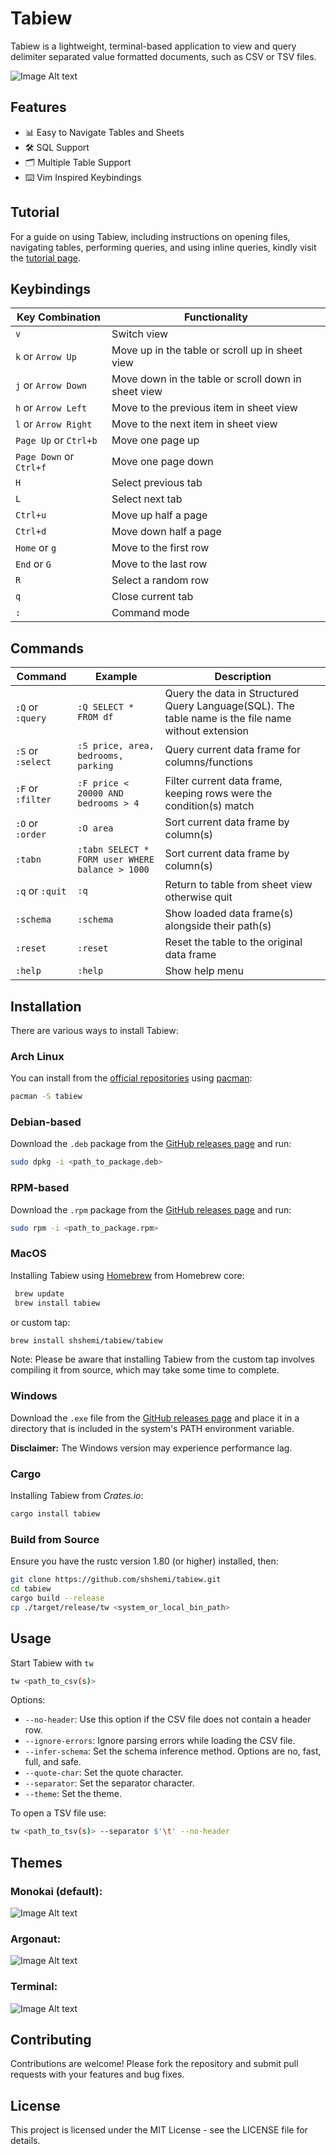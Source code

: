 # Tabiew

Tabiew is a lightweight, terminal-based application to view and query delimiter separated value formatted documents, such as CSV or TSV files.

![Image Alt text](/images/screenshot.png "Screenshot")

## Features

- 📊 Easy to Navigate Tables and Sheets
- 🛠️ SQL Support
- 🗂️ Multiple Table Support
- ⌨️ Vim Inspired Keybindings

## Tutorial

For a guide on using Tabiew, including instructions on opening files, navigating tables, performing queries, and using inline queries, kindly visit the [tutorial page](https://github.com/shshemi/tabiew/blob/main/tutorial/tutorial.md).

## Keybindings️

|Key Combination|Functionality|
|-|-|
| `v`| Switch view|
| `k` or `Arrow Up`| Move up in the table or scroll up in sheet view|
| `j` or `Arrow Down`| Move down in the table or scroll down in sheet view|
| `h` or `Arrow Left`| Move to the previous item in sheet view|
| `l` or `Arrow Right`| Move to the next item in sheet view|
| `Page Up` or  `Ctrl+b`| Move one page up|
| `Page Down` or `Ctrl+f`| Move one page down|
| `H`| Select previous tab|
| `L`| Select next tab|
| `Ctrl+u`| Move up half a page|
| `Ctrl+d`| Move down half a page|
| `Home` or `g`| Move to the first row|
| `End` or `G`| Move to the last row|
| `R`| Select a random row|
| `q`| Close current tab|
| `:`| Command mode|

## Commands
|Command|Example|Description|
|-|-|-|
|`:Q` or `:query`|`:Q SELECT * FROM df`|Query the data in Structured Query Language(SQL). The table name is the file name without extension|
|`:S` or `:select`| `:S price, area, bedrooms, parking`|Query current data frame for columns/functions|
|`:F` or `:filter`| `:F price < 20000 AND bedrooms > 4`|Filter current data frame, keeping rows were the condition(s) match|
|`:O` or `:order`| `:O area`|Sort current data frame by column(s)|
|`:tabn`| `:tabn SELECT * FORM user WHERE balance > 1000`|Sort current data frame by column(s)|
|`:q` or `:quit` |`:q`| Return to table from sheet view otherwise quit|
|`:schema`| `:schema`| Show loaded data frame(s) alongside their path(s)|
|`:reset`| `:reset`| Reset the table to the original data frame|
|`:help`| `:help`| Show help menu|

## Installation

There are various ways to install Tabiew:

### Arch Linux
You can install from the [official repositories](https://archlinux.org/packages/extra/x86_64/tabiew/) using [pacman](https://wiki.archlinux.org/title/pacman):
```bash
pacman -S tabiew
```

### Debian-based
Download the `.deb` package from the [GitHub releases page](https://github.com/shshemi/tabiew/releases) and run:
 ```bash
 sudo dpkg -i <path_to_package.deb>
 ```

### RPM-based
Download the `.rpm` package from the [GitHub releases page](https://github.com/shshemi/tabiew/releases) and run:
 ```bash
 sudo rpm -i <path_to_package.rpm>
 ```

### MacOS
Installing Tabiew using [Homebrew](https://brew.sh/) from Homebrew core:
```bash
 brew update
 brew install tabiew
```
or custom tap:
 ```bash
 brew install shshemi/tabiew/tabiew
 ```

Note: Please be aware that installing Tabiew from the custom tap involves compiling it from source, which may take some time to complete.

### Windows
Download the `.exe` file from the [GitHub releases page](https://github.com/shshemi/tabiew/releases) and place it in a directory that is included in the system's PATH environment variable.

**Disclaimer:** The Windows version may experience performance lag.

### Cargo
Installing Tabiew from *Crates.io*:
 ```bash
 cargo install tabiew
 ```

### Build from Source
Ensure you have the rustc version 1.80 (or higher) installed, then:
```bash
git clone https://github.com/shshemi/tabiew.git
cd tabiew
cargo build --release
cp ./target/release/tw <system_or_local_bin_path>
```

## Usage
Start Tabiew with `tw`
```bash
tw <path_to_csv(s)>
```
Options:
- `--no-header`: Use this option if the CSV file does not contain a header row.
- `--ignore-errors`: Ignore parsing errors while loading the CSV file.
- `--infer-schema`: Set the schema inference method. Options are no, fast, full, and safe.
- `--quote-char`: Set the quote character.
- `--separator`: Set the separator character.
- `--theme`: Set the theme.

To open a TSV file use:
```bash
tw <path_to_tsv(s)> --separator $'\t' --no-header
```
## Themes
### Monokai (default):
![Image Alt text](/images/theme-monokai.png "Monokai")

### Argonaut:
![Image Alt text](/images/theme-argonaut.png "Argonaut")

### Terminal:
![Image Alt text](/images/theme-terminal.png "Terminal")

## Contributing
Contributions are welcome! Please fork the repository and submit pull requests with your features and bug fixes.

## License
This project is licensed under the MIT License - see the LICENSE file for details.
